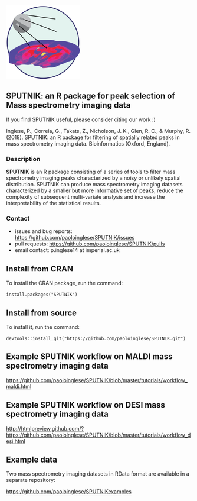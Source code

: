 
<img src="docs/sputnik.svg" alt="drawing" width="200"/>

## SPUTNIK: an R package for peak selection of Mass spectrometry imaging data ##

If you find SPUTNIK useful, please consider citing our work :)

Inglese, P., Correia, G., Takats, Z., Nicholson, J. K., Glen, R. C., & Murphy, R. (2018). SPUTNIK: an R package for filtering of spatially related peaks in mass spectrometry imaging data. Bioinformatics (Oxford, England).

### Description ###

**SPUTNIK** is an R package consisting of a series of tools to filter mass spectrometry imaging peaks characterized by a noisy or unlikely spatial distribution. SPUTNIK can produce mass spectrometry imaging datasets characterized by a smaller but more informative set of peaks, reduce the complexity of subsequent multi-variate analysis and increase the interpretability of the statistical results.

### Contact ###

- issues and bug reports: https://github.com/paoloinglese/SPUTNIK/issues
- pull requests: https://github.com/paoloinglese/SPUTNIK/pulls
- email contact: p.inglese14 at imperial.ac.uk

## Install from CRAN ##

To install the CRAN package, run the command:

    install.packages("SPUTNIK")

## Install from source ##

To install it, run the command:

    devtools::install_git("https://github.com/paoloinglese/SPUTNIK.git")

## Example SPUTNIK workflow on MALDI mass spectrometry imaging data

https://github.com/paoloinglese/SPUTNIK/blob/master/tutorials/workflow_maldi.html

## Example SPUTNIK workflow on DESI mass spectrometry imaging data

http://htmlpreview.github.com/?https://github.com/paoloinglese/SPUTNIK/blob/master/tutorials/workflow_desi.html
	
## Example data ##

Two mass spectrometry imaging datasets in RData format are available in a separate repository:

https://github.com/paoloinglese/SPUTNIKexamples

	



